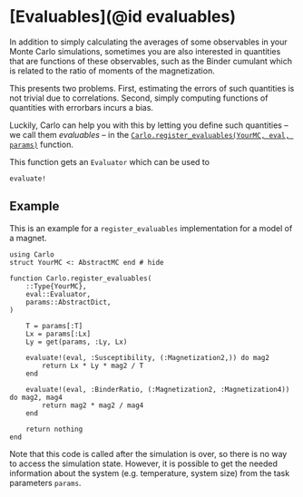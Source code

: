# [Evaluables](@id evaluables)

In addition to simply calculating the averages of some observables in your Monte Carlo simulations, sometimes you are also interested in quantities that are functions of these observables, such as the Binder cumulant which is related to the ratio of moments of the magnetization.

This presents two problems. First, estimating the errors of such quantities is not trivial due to correlations. Second, simply computing functions of quantities with errorbars incurs a bias.

Luckily, Carlo can help you with this by letting you define such quantities – we call them *evaluables* – in the [`Carlo.register_evaluables(YourMC, eval, params)`](@ref) function.

This function gets an `Evaluator` which can be used to

```@docs
evaluate!
```

## Example

This is an example for a `register_evaluables` implementation for a model of a magnet.

```@example
using Carlo
struct YourMC <: AbstractMC end # hide

function Carlo.register_evaluables(
    ::Type{YourMC},
    eval::Evaluator,
    params::AbstractDict,
)

    T = params[:T]
    Lx = params[:Lx]
    Ly = get(params, :Ly, Lx)
    
    evaluate!(eval, :Susceptibility, (:Magnetization2,)) do mag2
        return Lx * Ly * mag2 / T
    end

    evaluate!(eval, :BinderRatio, (:Magnetization2, :Magnetization4)) do mag2, mag4
        return mag2 * mag2 / mag4
    end

    return nothing
end
```

Note that this code is called after the simulation is over, so there is no way to access the simulation state. However, it is possible to get the needed information about the system (e.g. temperature, system size) from the task parameters `params`.

